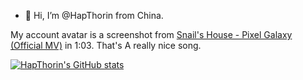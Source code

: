- 👋 Hi, I’m @HapThorin from China.

My account avatar is a screenshot from [Snail's House - Pixel Galaxy (Official MV)](https://www.youtube.com/watch?v=3nlSDxvt6JU) in 1:03. That's A really nice song. 

[![HapThorin's GitHub stats](https://github-readme-stats.vercel.app/api?username=HapThorin&show_icons=true&count_private=false&theme=cobalt)](https://github.com/anuraghazra/github-readme-stats)
